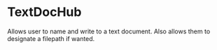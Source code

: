# TextDocHub
Allows user to name and write to a text document. Also allows them to designate a filepath if wanted.
